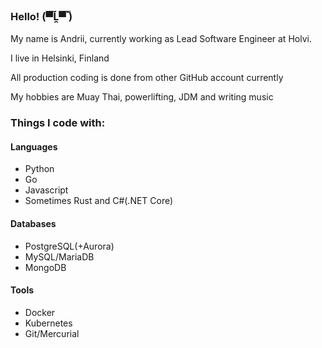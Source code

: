 ### Hello! (▀̿Ĺ̯▀̿ ̿)
My name is Andrii, currently working as Lead Software Engineer at Holvi.

I live in Helsinki, Finland

All production coding is done from other GitHub account currently

My hobbies are Muay Thai, powerlifting, JDM and writing music 

### Things I code with:

#### Languages
- Python
- Go
- Javascript
- Sometimes Rust and C#(.NET Core)

#### Databases
- PostgreSQL(+Aurora)
- MySQL/MariaDB
- MongoDB

#### Tools
- Docker
- Kubernetes
- Git/Mercurial

